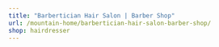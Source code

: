 ```yaml
---
title: "Barbertician Hair Salon | Barber Shop"
url: /mountain-home/barbertician-hair-salon-barber-shop/
shop: hairdresser
---
```

